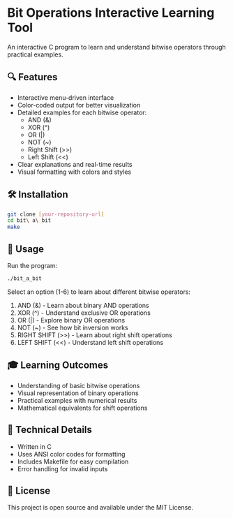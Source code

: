 # Bit Operations Interactive Learning Tool

An interactive C program to learn and understand bitwise operators through practical examples.

## 🔍 Features

- Interactive menu-driven interface
- Color-coded output for better visualization
- Detailed examples for each bitwise operator:
  - AND (&)
  - XOR (^)
  - OR (|)
  - NOT (~)
  - Right Shift (>>)
  - Left Shift (<<)
- Clear explanations and real-time results
- Visual formatting with colors and styles

## 🛠️ Installation

```bash
git clone [your-repository-url]
cd bit\ a\ bit
make
```

## 🚀 Usage

Run the program:
```bash
./bit_a_bit
```

Select an option (1-6) to learn about different bitwise operators:
1. AND (&) - Learn about binary AND operations
2. XOR (^) - Understand exclusive OR operations
3. OR (|) - Explore binary OR operations
4. NOT (~) - See how bit inversion works
5. RIGHT SHIFT (>>) - Learn about right shift operations
6. LEFT SHIFT (<<) - Understand left shift operations

## 🎓 Learning Outcomes

- Understanding of basic bitwise operations
- Visual representation of binary operations
- Practical examples with numerical results
- Mathematical equivalents for shift operations

## 🔧 Technical Details

- Written in C
- Uses ANSI color codes for formatting
- Includes Makefile for easy compilation
- Error handling for invalid inputs

## 📝 License

This project is open source and available under the MIT License.
